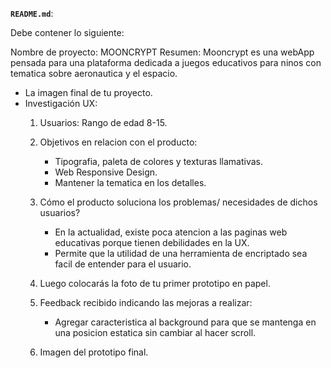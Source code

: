 **`README.md`**:

Debe contener lo siguiente:

Nombre de proyecto: MOONCRYPT
Resumen: Mooncrypt es una webApp pensada para una plataforma dedicada a juegos educativos para ninos con tematica sobre aeronautica y el espacio.
* La imagen final de tu proyecto.
* Investigación UX:
  1. Usuarios:
     Rango de edad 8-15.
  2. Objetivos en relacion con el producto:
     - Tipografia, paleta de colores y texturas      llamativas.
     - Web Responsive Design.
     - Mantener la tematica en los detalles.
  3. Cómo el producto soluciona los problemas/     necesidades de dichos usuarios?
     - En la actualidad, existe poca atencion a las paginas web educativas porque tienen debilidades en la UX.
     - Permite que la utilidad de una herramienta de encriptado sea facil de entender para el usuario.
  4. Luego colocarás la foto de tu primer prototipo en papel.
  5. Feedback recibido indicando las mejoras a realizar:
     - Agregar caracteristica al background para que se mantenga en una posicion estatica sin cambiar al hacer scroll.

  6. Imagen del prototipo final.
